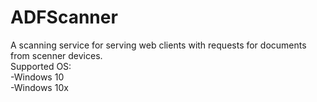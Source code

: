 # ADFScanner
A scanning service for serving web clients with requests for documents from scenner devices.</br>
Supported OS: </br>
  -Windows 10</br>
  -Windows 10x</br>
